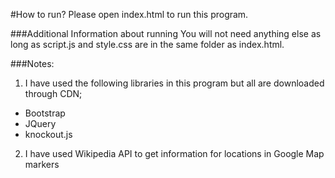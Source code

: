 #How to run?
Please open index.html to run this program.

###Additional Information about running
You will not need anything else as long as script.js and style.css are in the same folder as index.html.

###Notes:
1. I have used the following libraries in this program but all are downloaded through CDN;
  * Bootstrap
  * JQuery
  * knockout.js
2. I have used Wikipedia API to get information for locations in Google Map markers